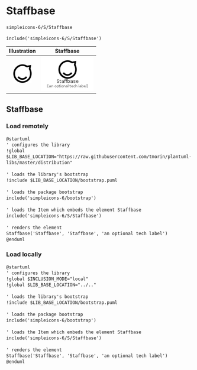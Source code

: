 # Staffbase


```text
simpleicons-6/S/Staffbase
```

```text
include('simpleicons-6/S/Staffbase')
```



| Illustration | Staffbase |
| :---: | :---: |
| ![illustration for Illustration](../../simpleicons-6/S/Staffbase.png) | ![illustration for Staffbase](../../simpleicons-6/S/Staffbase.Local.png) |




## Staffbase

### Load remotely
```plantuml
@startuml
' configures the library
!global $LIB_BASE_LOCATION="https://raw.githubusercontent.com/tmorin/plantuml-libs/master/distribution"

' loads the library's bootstrap
!include $LIB_BASE_LOCATION/bootstrap.puml

' loads the package bootstrap
include('simpleicons-6/bootstrap')

' loads the Item which embeds the element Staffbase
include('simpleicons-6/S/Staffbase')

' renders the element
Staffbase('Staffbase', 'Staffbase', 'an optional tech label')
@enduml
```

### Load locally
```plantuml
@startuml
' configures the library
!global $INCLUSION_MODE="local"
!global $LIB_BASE_LOCATION="../.."

' loads the library's bootstrap
!include $LIB_BASE_LOCATION/bootstrap.puml

' loads the package bootstrap
include('simpleicons-6/bootstrap')

' loads the Item which embeds the element Staffbase
include('simpleicons-6/S/Staffbase')

' renders the element
Staffbase('Staffbase', 'Staffbase', 'an optional tech label')
@enduml
```

